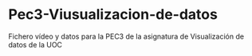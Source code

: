 # Pec3-Viusualizacion-de-datos
Fichero vídeo y datos para la PEC3 de la asignatura de Visualización de datos de la UOC
